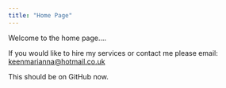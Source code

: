 ```yaml
---
title: "Home Page"
---
```



Welcome to the home page....

If you would like to hire my services or contact me please email: keenmarianna@hotmail.co.uk

This should be on GitHub now.